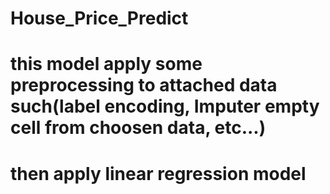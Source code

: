 # House_Price_Predict

# this model apply some preprocessing to attached data such(label encoding, Imputer empty cell from choosen data, etc...)

#  then apply linear regression model 